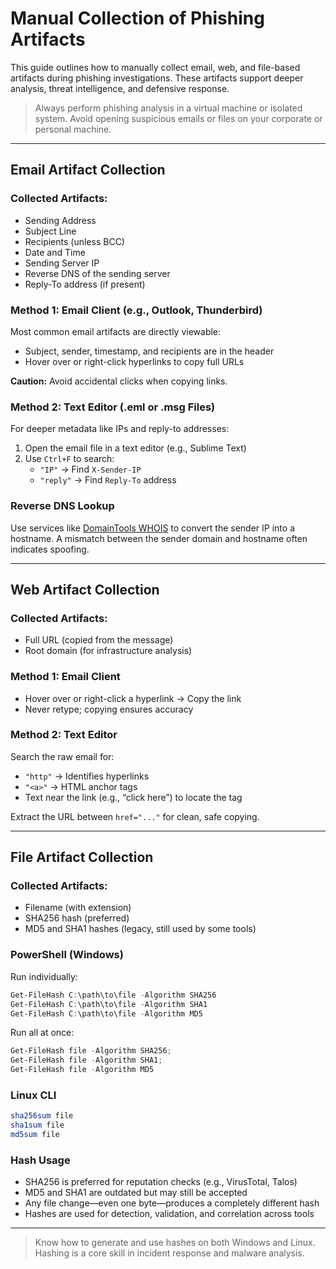 # Manual Collection of Phishing Artifacts

This guide outlines how to manually collect email, web, and file-based artifacts during phishing investigations. These artifacts support deeper analysis, threat intelligence, and defensive response.

> Always perform phishing analysis in a virtual machine or isolated system. Avoid opening suspicious emails or files on your corporate or personal machine.

---

## Email Artifact Collection

### Collected Artifacts:
- Sending Address
- Subject Line
- Recipients (unless BCC)
- Date and Time
- Sending Server IP
- Reverse DNS of the sending server
- Reply-To address (if present)

### Method 1: Email Client (e.g., Outlook, Thunderbird)
Most common email artifacts are directly viewable:
- Subject, sender, timestamp, and recipients are in the header
- Hover over or right-click hyperlinks to copy full URLs

**Caution:** Avoid accidental clicks when copying links.

### Method 2: Text Editor (.eml or .msg Files)
For deeper metadata like IPs and reply-to addresses:
1. Open the email file in a text editor (e.g., Sublime Text)
2. Use `Ctrl+F` to search:
   - `"IP"` → Find `X-Sender-IP`
   - `"reply"` → Find `Reply-To` address

### Reverse DNS Lookup
Use services like [DomainTools WHOIS](https://whois.domaintools.com/) to convert the sender IP into a hostname. A mismatch between the sender domain and hostname often indicates spoofing.

---

## Web Artifact Collection

### Collected Artifacts:
- Full URL (copied from the message)
- Root domain (for infrastructure analysis)

### Method 1: Email Client
- Hover over or right-click a hyperlink → Copy the link
- Never retype; copying ensures accuracy

### Method 2: Text Editor
Search the raw email for:
- `"http"` → Identifies hyperlinks
- `"<a>"` → HTML anchor tags
- Text near the link (e.g., “click here”) to locate the tag

Extract the URL between `href="..."` for clean, safe copying.

---

## File Artifact Collection

### Collected Artifacts:
- Filename (with extension)
- SHA256 hash (preferred)
- MD5 and SHA1 hashes (legacy, still used by some tools)

### PowerShell (Windows)
Run individually:
```powershell
Get-FileHash C:\path\to\file -Algorithm SHA256
Get-FileHash C:\path\to\file -Algorithm SHA1
Get-FileHash C:\path\to\file -Algorithm MD5
```
Run all at once:
```powershell
Get-FileHash file -Algorithm SHA256;
Get-FileHash file -Algorithm SHA1;
Get-FileHash file -Algorithm MD5
```

### Linux CLI
```bash
sha256sum file
sha1sum file
md5sum file
```

### Hash Usage
- SHA256 is preferred for reputation checks (e.g., VirusTotal, Talos)
- MD5 and SHA1 are outdated but may still be accepted
- Any file change—even one byte—produces a completely different hash
- Hashes are used for detection, validation, and correlation across tools

---
> Know how to generate and use hashes on both Windows and Linux. Hashing is a core skill in incident response and malware analysis.

